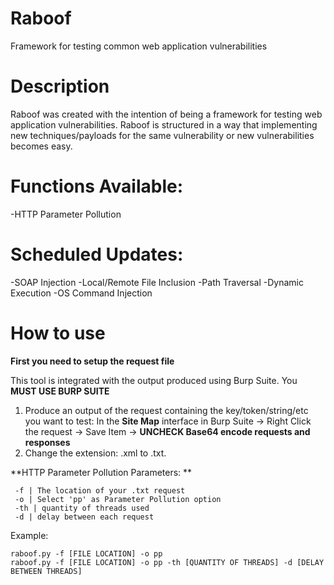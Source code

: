# Raboof
Framework for testing common web application vulnerabilities

# Description

Raboof was created with the intention of being a framework for testing web application vulnerabilities. Raboof is structured in a way that implementing new techniques/payloads for the same vulnerability or new vulnerabilities becomes easy.

# Functions Available:

-HTTP Parameter Pollution

# Scheduled Updates: 

-SOAP Injection 
-Local/Remote File Inclusion
-Path Traversal 
-Dynamic Execution 
-OS Command Injection

# How to use

**First you need to setup the request file**

This tool is integrated with the output produced using Burp Suite. You **MUST USE BURP SUITE**

1) Produce an output of the request containing the key/token/string/etc you want to test:
  In the **Site Map** interface in Burp Suite -> Right Click the request -> Save Item -> **UNCHECK Base64 encode requests and responses**
2) Change the extension: .xml to .txt.

**HTTP Parameter Pollution Parameters: **
    
     -f | The location of your .txt request
     -o | Select 'pp' as Parameter Pollution option
     -th | quantity of threads used
     -d | delay between each request
 
 Example:
 
    raboof.py -f [FILE LOCATION] -o pp
    raboof.py -f [FILE LOCATION] -o pp -th [QUANTITY OF THREADS] -d [DELAY BETWEEN THREADS]

